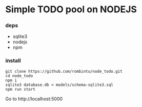 # Simple TODO pool on NODEJS
### deps
* sqlite3
* nodejs
* npm

### install
```
git clone https://github.com/rombintu/node_todo.git
cd node_todo
npm i
sqlite3 database.db < models/schema-sqlite3.sql
npm run start
```
Go to http://localhost:5000
